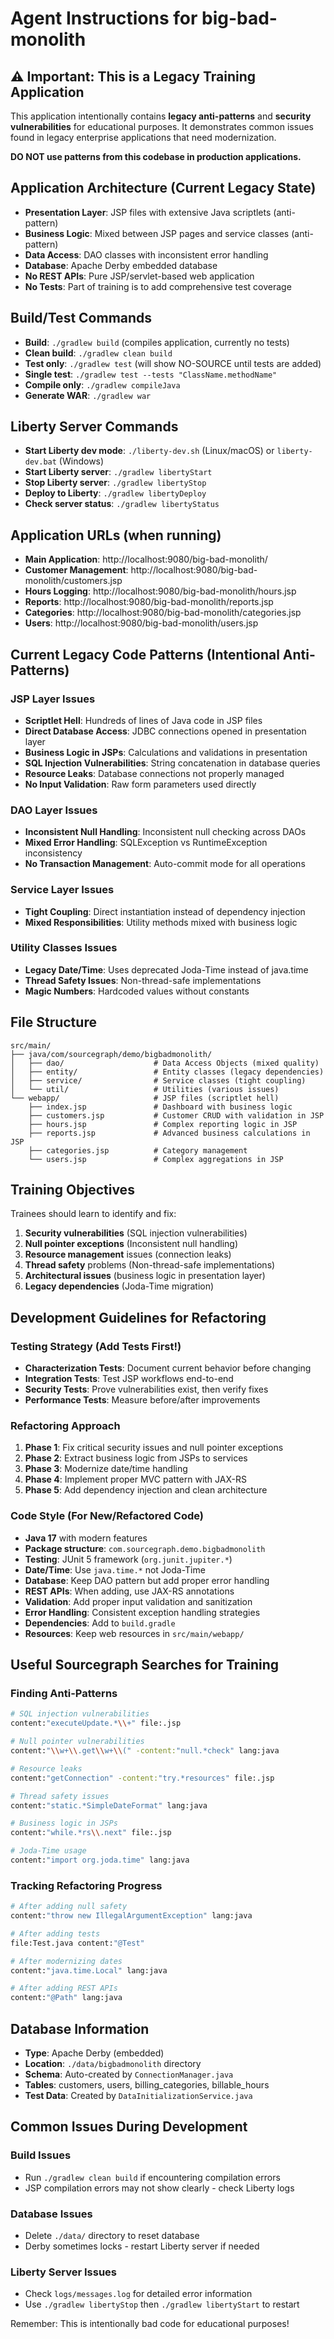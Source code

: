 # Agent Instructions for big-bad-monolith

## ⚠️ Important: This is a Legacy Training Application

This application intentionally contains **legacy anti-patterns** and **security vulnerabilities** for educational purposes. It demonstrates common issues found in legacy enterprise applications that need modernization.

**DO NOT use patterns from this codebase in production applications.**

## Application Architecture (Current Legacy State)

- **Presentation Layer**: JSP files with extensive Java scriptlets (anti-pattern)
- **Business Logic**: Mixed between JSP pages and service classes (anti-pattern)
- **Data Access**: DAO classes with inconsistent error handling
- **Database**: Apache Derby embedded database
- **No REST APIs**: Pure JSP/servlet-based web application
- **No Tests**: Part of training is to add comprehensive test coverage

## Build/Test Commands
- **Build**: `./gradlew build` (compiles application, currently no tests)
- **Clean build**: `./gradlew clean build`
- **Test only**: `./gradlew test` (will show NO-SOURCE until tests are added)
- **Single test**: `./gradlew test --tests "ClassName.methodName"`
- **Compile only**: `./gradlew compileJava`
- **Generate WAR**: `./gradlew war`

## Liberty Server Commands
- **Start Liberty dev mode**: `./liberty-dev.sh` (Linux/macOS) or `liberty-dev.bat` (Windows)
- **Start Liberty server**: `./gradlew libertyStart`
- **Stop Liberty server**: `./gradlew libertyStop`
- **Deploy to Liberty**: `./gradlew libertyDeploy`
- **Check server status**: `./gradlew libertyStatus`



## Application URLs (when running)
- **Main Application**: http://localhost:9080/big-bad-monolith/
- **Customer Management**: http://localhost:9080/big-bad-monolith/customers.jsp
- **Hours Logging**: http://localhost:9080/big-bad-monolith/hours.jsp
- **Reports**: http://localhost:9080/big-bad-monolith/reports.jsp
- **Categories**: http://localhost:9080/big-bad-monolith/categories.jsp
- **Users**: http://localhost:9080/big-bad-monolith/users.jsp

## Current Legacy Code Patterns (Intentional Anti-Patterns)

### JSP Layer Issues
- **Scriptlet Hell**: Hundreds of lines of Java code in JSP files
- **Direct Database Access**: JDBC connections opened in presentation layer
- **Business Logic in JSPs**: Calculations and validations in presentation
- **SQL Injection Vulnerabilities**: String concatenation in database queries
- **Resource Leaks**: Database connections not properly managed
- **No Input Validation**: Raw form parameters used directly

### DAO Layer Issues
- **Inconsistent Null Handling**: Inconsistent null checking across DAOs
- **Mixed Error Handling**: SQLException vs RuntimeException inconsistency
- **No Transaction Management**: Auto-commit mode for all operations

### Service Layer Issues
- **Tight Coupling**: Direct instantiation instead of dependency injection
- **Mixed Responsibilities**: Utility methods mixed with business logic

### Utility Classes Issues
- **Legacy Date/Time**: Uses deprecated Joda-Time instead of java.time
- **Thread Safety Issues**: Non-thread-safe implementations
- **Magic Numbers**: Hardcoded values without constants

## File Structure
```
src/main/
├── java/com/sourcegraph/demo/bigbadmonolith/
│   ├── dao/                    # Data Access Objects (mixed quality)
│   ├── entity/                 # Entity classes (legacy dependencies)
│   ├── service/                # Service classes (tight coupling)
│   └── util/                   # Utilities (various issues)
└── webapp/                     # JSP files (scriptlet hell)
    ├── index.jsp               # Dashboard with business logic
    ├── customers.jsp           # Customer CRUD with validation in JSP
    ├── hours.jsp               # Complex reporting logic in JSP
    ├── reports.jsp             # Advanced business calculations in JSP
    ├── categories.jsp          # Category management
    └── users.jsp               # Complex aggregations in JSP
```

## Training Objectives

Trainees should learn to identify and fix:
1. **Security vulnerabilities** (SQL injection vulnerabilities)
2. **Null pointer exceptions** (Inconsistent null handling)
3. **Resource management** issues (connection leaks)
4. **Thread safety** problems (Non-thread-safe implementations)
5. **Architectural issues** (business logic in presentation layer)
6. **Legacy dependencies** (Joda-Time migration)

## Development Guidelines for Refactoring

### Testing Strategy (Add Tests First!)
- **Characterization Tests**: Document current behavior before changing
- **Integration Tests**: Test JSP workflows end-to-end
- **Security Tests**: Prove vulnerabilities exist, then verify fixes
- **Performance Tests**: Measure before/after improvements

### Refactoring Approach
1. **Phase 1**: Fix critical security issues and null pointer exceptions
2. **Phase 2**: Extract business logic from JSPs to services
3. **Phase 3**: Modernize date/time handling
4. **Phase 4**: Implement proper MVC pattern with JAX-RS
5. **Phase 5**: Add dependency injection and clean architecture

### Code Style (For New/Refactored Code)
- **Java 17** with modern features
- **Package structure**: `com.sourcegraph.demo.bigbadmonolith`
- **Testing**: JUnit 5 framework (`org.junit.jupiter.*`)
- **Date/Time**: Use `java.time.*` not Joda-Time
- **Database**: Keep DAO pattern but add proper error handling
- **REST APIs**: When adding, use JAX-RS annotations
- **Validation**: Add proper input validation and sanitization
- **Error Handling**: Consistent exception handling strategies
- **Dependencies**: Add to `build.gradle`
- **Resources**: Keep web resources in `src/main/webapp/`

## Useful Sourcegraph Searches for Training

### Finding Anti-Patterns
```bash
# SQL injection vulnerabilities
content:"executeUpdate.*\\+" file:.jsp

# Null pointer vulnerabilities  
content:"\\w+\\.get\\w+\\(" -content:"null.*check" lang:java

# Resource leaks
content:"getConnection" -content:"try.*resources" file:.jsp

# Thread safety issues
content:"static.*SimpleDateFormat" lang:java

# Business logic in JSPs
content:"while.*rs\\.next" file:.jsp

# Joda-Time usage
content:"import org.joda.time" lang:java
```

### Tracking Refactoring Progress
```bash
# After adding null safety
content:"throw new IllegalArgumentException" lang:java

# After adding tests
file:Test.java content:"@Test"

# After modernizing dates
content:"java.time.Local" lang:java

# After adding REST APIs
content:"@Path" lang:java
```

## Database Information
- **Type**: Apache Derby (embedded)
- **Location**: `./data/bigbadmonolith` directory
- **Schema**: Auto-created by `ConnectionManager.java`
- **Tables**: customers, users, billing_categories, billable_hours
- **Test Data**: Created by `DataInitializationService.java`

## Common Issues During Development

### Build Issues
- Run `./gradlew clean build` if encountering compilation errors
- JSP compilation errors may not show clearly - check Liberty logs

### Database Issues
- Delete `./data/` directory to reset database
- Derby sometimes locks - restart Liberty server if needed

### Liberty Server Issues
- Check `logs/messages.log` for detailed error information
- Use `./gradlew libertyStop` then `./gradlew libertyStart` to restart

Remember: This is intentionally bad code for educational purposes!
